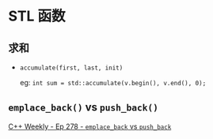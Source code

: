# STL 函数

## 求和

- `accumulate(first, last, init)`
  
  eg: `int sum = std::accumulate(v.begin(), v.end(), 0);`

## `emplace_back()` vs `push_back()`

[C++ Weekly - Ep 278 - `emplace_back` vs `push_back`](https://youtu.be/jKS9dSHkAZY)

